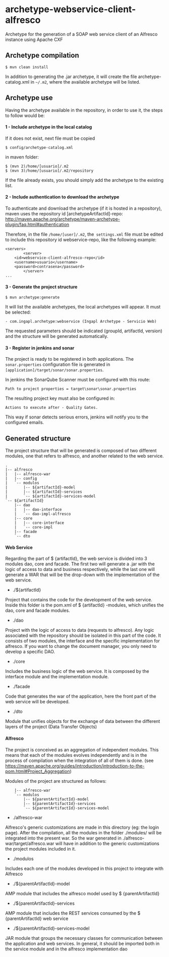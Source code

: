 
# archetype-webservice-client-alfresco
Archetype for the generation of a SOAP web service client of an Alfresco instance using Apache CXF

## Archetype compilation

    $ mvn clean install

In addition to generating the .jar archetype, it will create the file archetype-catalog.xml in `~/.m2`, where the available archetype will be listed.

## Archetype use
Having the archetype available in the repository, in order to use it, the steps to follow would be:
#### 1 - Include archetype in the local catalog
If it does not exist, next file must be copied
  

    $ config/archetype-catalog.xml 

in maven folder:

    $ (mvn 2)/home/[usuario]/.m2
    $ (mvn 3)/home/[usuario]/.m2/repository

If the file already exists, you should simply add the archetype to the existing list.
	
#### 2 - Include authentication to download the archetype
To authenticate and download the archetype (if it is hosted in a repository), maven uses the repository id [archetypeArtifactId]-repo: 
http://maven.apache.org/archetype/maven-archetype-plugin/faq.html#authentication

Therefore, in the file `/home/[user]/.m2`, the` settings.xml` file must be edited to include this repository id webservice-repo, like the following example:

    <servers>
            <server>
    	<id>webservice-client-alfresco-repo</id>
    	<username>usuario</username>
    	<password>contrasena</password>
            </server>
    ...



#### 3 - Generate the project structure

    $ mvn archetype:generate

It will list the available archetypes, the local archetypes will appear. 
It must be selected:

    - com.ingapl.archetype:webservice (Ingapl Archetype - Servicio Web)

The requested parameters should be indicated (groupId, artifactId, version) and the structure will be generated automatically.

#### 3 - Register in jenkins and sonar
The project is ready to be registered in both applications.
The `sonar.properties` configuration file is generated in` [application]/target/sonar/sonar.properties`.

In jenkins the SonarQube Scanner must be configured with this route:

`Path to project properties = target\sonar\sonar.properties`

The resulting project key must also be configured in:

`Actions to execute after - Quality Gates.` 

This way if sonar detects serious errors, jenkins will notify you to the configured emails.


## Generated structure
The project structure that will be generated is composed of two different modules, one that refers to alfresco,
and another related to the web service.

	.
	|-- alfresco
	|	|-- alfresco-war
	|	|-- config
	|	`-- modulos
	|		|-- ${artifactId}-model
	|		|-- ${artifactId}-services
	|		`-- ${artifactId}-services-model
	`-- ${artifactId}
		|-- dao
		|	|-- dao-interface
		|	`-- dao-impl-alfresco
		|-- core
		|	|-- core-interface
		|	`-- core-impl
		|-- facade
		`-- dto
		
#### Web Service
Regarding the part of $ {artifactId}, the web service is divided into 3 modules dao, core and facade. The first two will generate a .jar with the logic of access to data and business respectively, while the last one will generate a WAR that will be the drop-down with the implementation of the web service.

- ./${artifactId}

Project that contains the code for the development of the web service. Inside this folder is the pom.xml of $ {artifactId} -modules, which unifies the dao, core and facade modules.

- ./dao

Project with the logic of access to data (requests to alfresco). Any logic associated with the repository should be isolated in this part of the code. It consists of two modules, the interface and the specific implementation for alfresco. If you want to change the document manager, you only need to develop a specific DAO.

- ./core

Includes the business logic of the web service. It is composed by the interface module and the implementation module.

- ./facade

Code that generates the war of the application, here the front part of the web service will be developed.
	
- ./dto

Module that unifies objects for the exchange of data between the different layers of the project (Data Transfer Objects)



#### Alfresco
The project is conceived as an aggregation of independent modules. This means that each of the modules evolves independently and is in the process of compilation when the integration of all of them is done. (see https://maven.apache.org/guides/introduction/introduction-to-the-pom.html#Project_Aggregation)

Modules of the project are structured as follows:

		|-- alfresco-war
		`-- modulos        
			|-- ${parentArtifactId}-model
			|-- ${parentArtifactId}-services
			`-- ${parentArtifactId}-services-model
		    
	  
	


 - ./alfresco-war
 
Alfresco's generic customizations are made in this directory (eg: the login page). After the compilation, all the modules in the folder ./modules/ will be integrated into the present war. So the war generated in ./alfresco-war/target/alfresco.war will have in addition to the generic customizations the project modules included in it.

 - ./modulos
 
Includes each one of the modules developed in this project to integrate with Alfresco

- ./${parentArtifactId}-model

AMP module that includes the alfresco model used by $ {parentArtifactId}

- ./${parentArtifactId}-services

AMP module that includes the REST services consumed by the $ {parentArtifactId} web service

- ./${parentArtifactId}-services-model

JAR module that groups the necessary classes for communication between the application and web services. In general, it should be imported both in the service module and in the alfresco implementation dao
